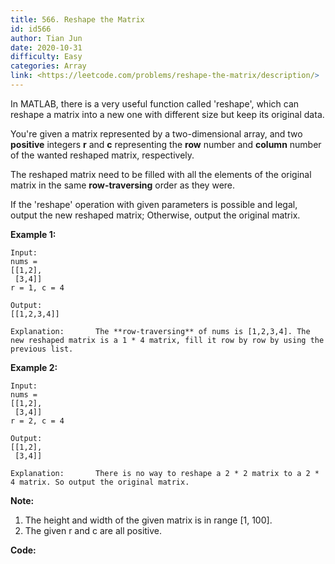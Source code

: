 ```yaml
---
title: 566. Reshape the Matrix
id: id566
author: Tian Jun
date: 2020-10-31
difficulty: Easy
categories: Array
link: <https://leetcode.com/problems/reshape-the-matrix/description/>
---
```


In MATLAB, there is a very useful function called 'reshape', which can reshape
a matrix into a new one with different size but keep its original data.

You're given a matrix represented by a two-dimensional array, and two
**positive** integers **r** and **c** representing the **row** number and
**column** number of the wanted reshaped matrix, respectively.

The reshaped matrix need to be filled with all the elements of the original
matrix in the same **row-traversing** order as they were.

If the 'reshape' operation with given parameters is possible and legal, output
the new reshaped matrix; Otherwise, output the original matrix.

**Example 1:**  
            
	Input:     nums =     [[1,2],     [3,4]]    r = 1, c = 4    
	Output:     [[1,2,3,4]]    
	Explanation:       The **row-traversing** of nums is [1,2,3,4]. The new reshaped matrix is a 1 * 4 matrix, fill it row by row by using the previous list.    

**Example 2:**  
            
	Input:     nums =     [[1,2],     [3,4]]    r = 2, c = 4    
	Output:     [[1,2],     [3,4]]    
	Explanation:       There is no way to reshape a 2 * 2 matrix to a 2 * 4 matrix. So output the original matrix.    

**Note:**  

  1. The height and width of the given matrix is in range [1, 100].
  2. The given r and c are all positive.


**Code:**

